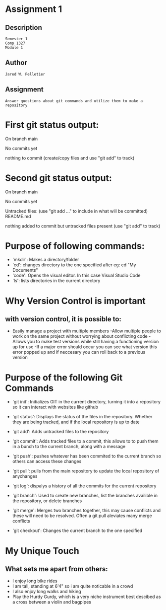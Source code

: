 # Assignment 1

## Description
    Semester 1
    Comp 1327
    Module 1
## Author
    Jared W. Pelletier

## Assignment
    Answer questions about git commands and utilize them to make a repository

# First git status output:
On branch main

No commits yet

nothing to commit (create/copy files and use "git add" to track)

# Second git status output:
On branch main

No commits yet

Untracked files:
  (use "git add <file>..." to include in what will be committed)
        README.md

nothing added to commit but untracked files present (use "git add" to track)

# Purpose of following commands:
- 'mkdir':
    Makes a directory/folder
- 'cd':
    changes directory to the one specified after eg: cd "My Documents"
- 'code':
    Opens the visual editor. In this case Visual Studio Code
- 'ls':
    lists directories in the current directory

# Why Version Control is important
## with version control, it is possible to:
- Easily manage a project with multiple members
-Allow multiple people to work on the same project without worrying about conflicting code
-Allows you to make test versions while still having a functioning version up for use
-If a major error should occur you can see what version this error popped up and if neccesary you can roll back to a previous version

# Purpose of the following Git Commands
- 'git init':
    Initializes GIT in the current directory, turning it into a repository so it can interact with websites like github

- 'git status':
    Displays the status of the files in the repository. Whether they are being tracked, and if the local repository is up to date

- 'git add':
    Adds untracked files to the repository

- 'git commit':
    Adds tracked files to a commit, this allows to to push them in a bunch to the current branch, along with a message

- 'git push':
    pushes whatever has been commited to the current branch so others can access these changes

- 'git pull':
    pulls from the main repository to update the local repository of anychanges

- 'git log':
    dispalys a history of all the commits for the current repository

- 'git branch':
    Used to create new branches, list the branches availible in the repository, or delete branches

- 'git merge':
    Merges two branches together, this may cause conflicts and these will need to be resolved. Often a git pull aleviates many merge conflicts

- 'git checkout':
    Changes the current branch to the one specified

# My Unique Touch
## What sets me apart from others:
- I enjoy long bike rides
- I am tall, standing at 6'4" so i am quite noticable in a crowd
- I also enjoy long walks and hiking
- Play the Hurdy Gurdy, which is a very niche instrument best descibed as a cross between a violin and bagpipes